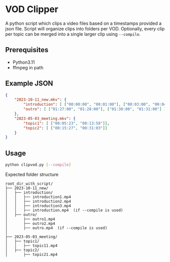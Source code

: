 # VOD Clipper

A python script which clips a video files based on a timestamps provided a json file. Script will organize clips into folders per VOD. Optionally, every clip per topic can be merged into a single larger clip using `--compile`.

## Prerequisites
- Python3.11 
- ffmpeg in path

## Example JSON
```json
{
    "2023-10-11_new.mkv": {
        "introduction": [ ["00:00:00", "00:01:00"], ["00:03:00", "00:04:00"], ["00:04:00", "00:05:00"] ],
        "outro": [ ["01:27:00", "01:28:00"], ["01:30:00", "01:31:00"] ],
    },
    "2023-05-03_meeting.mkv": {
        "topic1": [ ["00:05:23", "00:13:58"]],
        "topic2": [ ["00:15:27", "00:31:03"]]
    }
}
```

## Usage
```bash
python clipvod.py [--compile]
```

Expected folder structure
```
root_dir_with_script/
├── 2023-10-11_new/
│   ├── introduction/
│   │   ├── introduction1.mp4
│   │   ├── introduction2.mp4
│   │   ├── introduction3.mp4
│   │   ├── introduction.mp4  (if --compile is used)
│   ├── outro/
│       ├── outro1.mp4
│       ├── outro2.mp4
│       ├── outro.mp4  (if --compile is used)
│
├── 2023-05-03_meeting/
│   ├── topic1/
│   │   ├── topic11.mp4
│   ├── topic2/
│       ├── topic21.mp4
```
